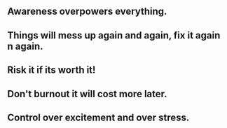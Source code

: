 
## Awareness overpowers everything.

## Things will mess up again and again, fix it again n again.

## Risk it if its worth it!

## Don't burnout it will cost more later.

## Control over excitement and over stress.